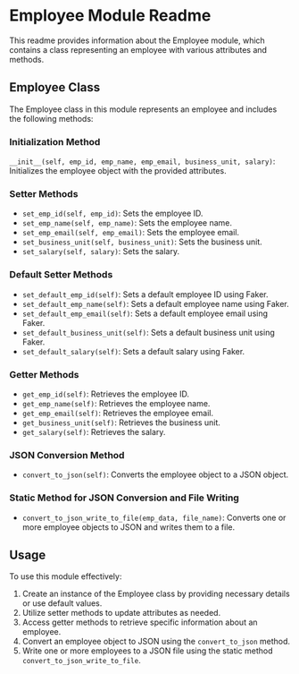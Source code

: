 # Employee Module Readme

This readme provides information about the Employee module, which contains a class representing an employee with various attributes and methods.

## Employee Class

The Employee class in this module represents an employee and includes the following methods:

### Initialization Method

`__init__(self, emp_id, emp_name, emp_email, business_unit, salary)`: Initializes the employee object with the provided attributes.

### Setter Methods

- `set_emp_id(self, emp_id)`: Sets the employee ID.
- `set_emp_name(self, emp_name)`: Sets the employee name.
- `set_emp_email(self, emp_email)`: Sets the employee email.
- `set_business_unit(self, business_unit)`: Sets the business unit.
- `set_salary(self, salary)`: Sets the salary.

### Default Setter Methods

- `set_default_emp_id(self)`: Sets a default employee ID using Faker.
- `set_default_emp_name(self)`: Sets a default employee name using Faker.
- `set_default_emp_email(self)`: Sets a default employee email using Faker.
- `set_default_business_unit(self)`: Sets a default business unit using Faker.
- `set_default_salary(self)`: Sets a default salary using Faker.

### Getter Methods

- `get_emp_id(self)`: Retrieves the employee ID.
- `get_emp_name(self)`: Retrieves the employee name.
- `get_emp_email(self)`: Retrieves the employee email.
- `get_business_unit(self)`: Retrieves the business unit.
- `get_salary(self)`: Retrieves the salary.

### JSON Conversion Method

- `convert_to_json(self)`: Converts the employee object to a JSON object.

### Static Method for JSON Conversion and File Writing

- `convert_to_json_write_to_file(emp_data, file_name)`: Converts one or more employee objects to JSON and writes them to a file.

## Usage

To use this module effectively:

1. Create an instance of the Employee class by providing necessary details or use default values.
2. Utilize setter methods to update attributes as needed.
3. Access getter methods to retrieve specific information about an employee.
4. Convert an employee object to JSON using the `convert_to_json` method.
5. Write one or more employees to a JSON file using the static method `convert_to_json_write_to_file`.

